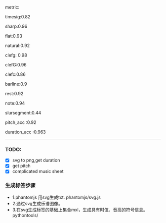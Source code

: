 metric:

timesig:0.82

sharp:0.96

flat:0.93

natural:0.92

clefg: 0.98

clefG:0.96

clefc:0.86

barline:0.9

rest:0.92

note:0.94

slursegment:0.44

pitch_acc :0.92

duration_acc :0.963

----------

### TODO:
- [x] svg to png,get duration
- [x] get pitch
- [x] complicated music sheet

### 生成标签步骤
- 1.phantomjs 用svg生成txt. phantomjs/svg.js
- 2.通过svg生成乐谱图像。
- 3.在svg生成标签的基础上集合mxl，生成具有时值、音高的符号信息。pythontools/

